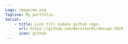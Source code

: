 ```yaml
---
Logo: image/me.png
Tagline: My portfolio.
Social:
    - title: Link till sidans github repo.
      url: https://github.com/Bernster01/design-2024
      icon: github
---
```

